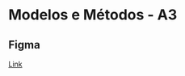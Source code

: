 # Modelos e Métodos - A3

## Figma
[Link](https://www.figma.com/design/I8yovoCKfZRCzluIWoAJ7s/Aplicativo-de-Mercado?node-id=0-1&t=78j414YERPjRiQeI-0)

